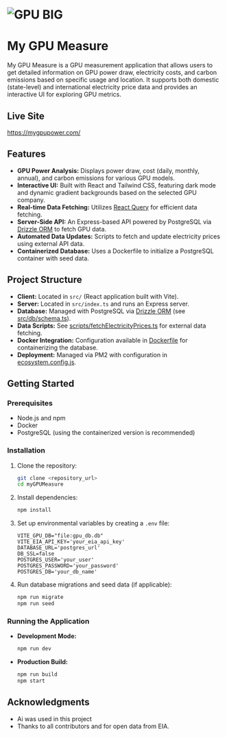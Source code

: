 # ![GPU BIG](https://github.com/user-attachments/assets/021b2aa0-9936-4a23-b2a7-3c736d8bfbb1) 
# My GPU Measure

My GPU Measure is a GPU measurement application that allows users to get detailed information on GPU power draw, electricity costs, and carbon emissions based on specific usage and location. It supports both domestic (state-level) and international electricity price data and provides an interactive UI for exploring GPU metrics.

## Live Site

https://mygpupower.com/

## Features

- **GPU Power Analysis:** Displays power draw, cost (daily, monthly, annual), and carbon emissions for various GPU models.
- **Interactive UI:** Built with React and Tailwind CSS, featuring dark mode and dynamic gradient backgrounds based on the selected GPU company.
- **Real-time Data Fetching:** Utilizes [React Query](https://tanstack.com/query/latest) for efficient data fetching.
- **Server-Side API:** An Express-based API powered by PostgreSQL via [Drizzle ORM](https://orm.drizzle.team/) to fetch GPU data.
- **Automated Data Updates:** Scripts to fetch and update electricity prices using external API data.
- **Containerized Database:** Uses a Dockerfile to initialize a PostgreSQL container with seed data.

## Project Structure

- **Client:** Located in `src/` (React application built with Vite).
- **Server:** Located in `src/index.ts` and runs an Express server.
- **Database:** Managed with PostgreSQL via [Drizzle ORM](https://orm.drizzle.team/) (see [src/db/schema.ts](src/db/schema.ts)).
- **Data Scripts:** See [scripts/fetchElectricityPrices.ts](scripts/fetchElectricityPrices.ts) for external data fetching.
- **Docker Integration:** Configuration available in [Dockerfile](Dockerfile) for containerizing the database.
- **Deployment:** Managed via PM2 with configuration in [ecosystem.config.js](ecosystem.config.js).

## Getting Started

### Prerequisites

- Node.js and npm
- Docker
- PostgreSQL (using the containerized version is recommended)

### Installation

1. Clone the repository:

   ```bash
   git clone <repository_url>
   cd myGPUMeasure
   ```

2. Install dependencies:
   ```bash
   npm install
   ```
3. Set up environmental variables by creating a `.env` file:
   ```
   VITE_GPU_DB="file:gpu_db.db"
   VITE_EIA_API_KEY='your_eia_api_key'
   DATABASE_URL='postgres_url'
   DB_SSL=false
   POSTGRES_USER='your_user'
   POSTGRES_PASSWORD='your_password'
   POSTGRES_DB='your_db_name'
   ```
4. Run database migrations and seed data (if applicable):
   ```bash
   npm run migrate
   npm run seed
   ```

### Running the Application

- **Development Mode:**
  ```bash
  npm run dev
  ```
- **Production Build:**
  ```bash
  npm run build
  npm start
  ```


## Acknowledgments
- Ai was used in this project
- Thanks to all contributors and for open data from EIA.




